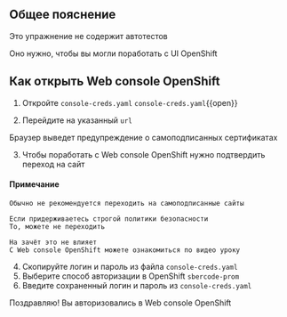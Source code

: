 ## Общее пояснение

Это упражнение не содержит автотестов

Оно нужно, чтобы вы могли поработать с UI OpenShift

## Как открыть Web console OpenShift

1. Откройте `console-creds.yaml`
   `console-creds.yaml`{{open}}

2. Перейдите на указанный `url`

Браузер выведет предупреждение о самоподписанных сертификатах

3. Чтобы поработать с Web console OpenShift нужно подтвердить переход на сайт

#### Примечание

```text
Обычно не рекомендуется переходить на самоподписанные сайты

Если придерживаетесь строгой политики безопасности
То, можете не переходить

На зачёт это не влияет
С Web console OpenShift можете ознакомиться по видео уроку
```

4. Скопируйте логин и пароль из файла `console-creds.yaml`
5. Выберите способ авторизации в OpenShift `sbercode-prom`
6. Введите сохраненный логин и пароль из `console-creds.yaml`

Поздравляю! Вы авторизовались в Web console OpenShift